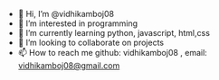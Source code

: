 - 👋 Hi, I’m @vidhikamboj08
- 👀 I’m interested in programming
- 🌱 I’m currently learning python, javascript, html,css
- 💞️ I’m looking to collaborate on projects
- 📫 How to reach me github: vidhikamboj08 , email: vidhikamboj08@gmail.com

<!---
vidhikamboj08/vidhikamboj08 is a ✨ special ✨ repository because its `README.md` (this file) appears on your GitHub profile.
You can click the Preview link to take a look at your changes.
--->
